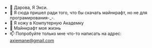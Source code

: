 - 👋 Дарова, Я Экси.
- 👀 Я сюда пришел ради того, что бы скачать майнкрафт, но не для програмирования-_-.
- 🌱 Я хожу в Компутерную Академку
- 💞️ Майнкрафт моя жизнь
- 📫 Попробуйте только мне что-то написать на адрес: axiemane@gmail.com

<!---
AxieMane/AxieMane is a ✨ special ✨ repository because its `README.md` (this file) appears on your GitHub profile.
You can click the Preview link to take a look at your changes.
--->
